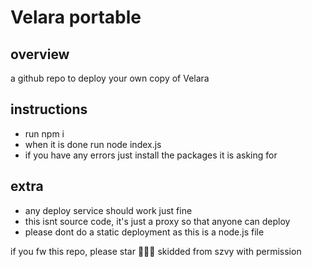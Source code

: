 
# Velara portable

## overview

a github repo to deploy your own copy of Velara 

## instructions

- run npm i
- when it is done run node index.js
- if you have any errors just install the packages it is asking for

## extra

- any deploy service should work just fine
- this isnt source code, it's just a proxy so that anyone can deploy
- please dont do a static deployment as this is a node.js file
  <br>

if you fw this repo, please star 🙏🙏🙏
skidded from szvy with permission
